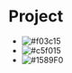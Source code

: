 # Project
- ![#f03c15](https://via.placeholder.com/15/f03c15/000000?text=+) 
- ![#c5f015](https://via.placeholder.com/15/c5f015/000000?text=+) 
- ![#1589F0](https://via.placeholder.com/15/1589F0/000000?text=+) 
